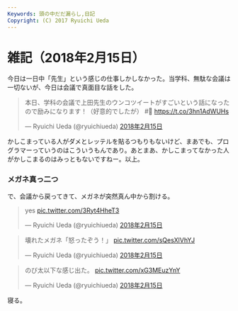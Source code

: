 ```yaml
---
Keywords: 頭の中だだ漏らし,日記
Copyright: (C) 2017 Ryuichi Ueda
---
```


# 雑記（2018年2月15日）

今日は一日中「先生」という感じの仕事しかしなかった。当学科、無駄な会議は一切ないが、今日は会議で真面目な話をした。


<blockquote class="twitter-tweet" data-lang="ja"><p lang="ja" dir="ltr">本日、学科の会議で上田先生のウンコツイートがすごいという話になったので励みになります！（好意的でしたが） #💩 <a href="https://t.co/3hn1AdWUHs">https://t.co/3hn1AdWUHs</a></p>&mdash; Ryuichi Ueda (@ryuichiueda) <a href="https://twitter.com/ryuichiueda/status/964094445313339392?ref_src=twsrc%5Etfw">2018年2月15日</a></blockquote>
<script async src="https://platform.twitter.com/widgets.js" charset="utf-8"></script>

かしこまっている人がダメとレッテルを貼るつもりもないけど、まあでも、プログラマーっていうのはこういうもんであり。あとまあ、かしこまってなかった人がかしこまるのはみっともないですねー。以上。

### メガネ真っ二つ

で、会議から戻ってきて、メガネが突然真ん中から割ける。

<blockquote class="twitter-tweet" data-lang="ja"><p lang="und" dir="ltr">yes <a href="https://t.co/3Ryt4HheT3">pic.twitter.com/3Ryt4HheT3</a></p>&mdash; Ryuichi Ueda (@ryuichiueda) <a href="https://twitter.com/ryuichiueda/status/964008649302528001?ref_src=twsrc%5Etfw">2018年2月15日</a></blockquote>
<script async src="https://platform.twitter.com/widgets.js" charset="utf-8"></script>


<blockquote class="twitter-tweet" data-lang="ja"><p lang="ja" dir="ltr">壊れたメガネ「怒ったぞう！」 <a href="https://t.co/sQesXlVhYJ">pic.twitter.com/sQesXlVhYJ</a></p>&mdash; Ryuichi Ueda (@ryuichiueda) <a href="https://twitter.com/ryuichiueda/status/964089591908024321?ref_src=twsrc%5Etfw">2018年2月15日</a></blockquote>
<script async src="https://platform.twitter.com/widgets.js" charset="utf-8"></script>


<blockquote class="twitter-tweet" data-lang="ja"><p lang="ja" dir="ltr">のび太以下な感じ出た。 <a href="https://t.co/xG3MEuzYnY">pic.twitter.com/xG3MEuzYnY</a></p>&mdash; Ryuichi Ueda (@ryuichiueda) <a href="https://twitter.com/ryuichiueda/status/964134629040046080?ref_src=twsrc%5Etfw">2018年2月15日</a></blockquote>
<script async src="https://platform.twitter.com/widgets.js" charset="utf-8"></script>


寝る。

